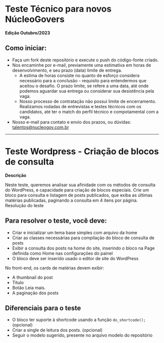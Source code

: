 # Teste Técnico para novos NúcleoGovers

**Edição Outubro/2023**

## Como iniciar:

- Faça um fork deste repositório e execute o push do código-fonte criado.
- Nos encaminhe por e-mail, previamente uma estimativa em horas de desenvolvimento, e seu prazo (data) limite de entrega.
  - A estima de horas consiste no quanto de esforço considera necessário para a conclusão - requisito para entendermos que aceitou o desafio. O prazo limite, se refere a uma data, até onde podemos aguardar sua entrega ou considerar sua desistência pela vaga.
  - Nosso processo de contratação não possui limite de encerramento. Realizamos rodadas de entrevistas e testes técnicos com os candidatos, até ter o match do perfil técnico e compotamental com a vaga.
- Nosso e-mail para contato e envio dos prazos, ou dúvidas: talentos@nucleogov.com.br

---
# Teste Wordpress - Criação de blocos de consulta

**Descrição**

Neste teste, queremos analisar sua afinidade com os métodos de consulta do WordPress, e capacidade para criação de blocos especiais.
Crie um bloco para consulta e listagem de posts publicados, que exiba as últimas matérias publicadas, paginando a consulta em 4 itens por página.
Resolução do teste

## Para resolver o teste, você deve:
- Criar e inicializar um tema base simples com arquivo da home
- Criar as classes necessárias para compilação do bloco de consulta de posts
- Exibir a consulta dos posts na home do site, inserindo o bloco na Page definida como Home nas configurações do painel
- O bloco deve ser inserido usado o editor de site do WordPress

No front-end, os cards de matérias devem exibir:

- A thumbnail do post
- Título
- Botão Leia mais.
- A paginação dos posts

## Diferenciais para o teste
- O bloco ter suporte à shortcode usando a função `do_shortcode();` (opcional)
- Criar a single de leitura dos posts. (opcional)
- Seguir o modelo sugerido, presente no arquivo modelo do repositório
